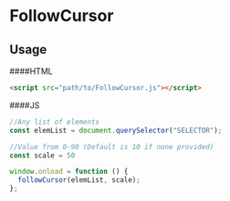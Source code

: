 # FollowCursor
## Usage
####HTML
```html
<script src="path/to/FollowCursor.js"></script>
```
####JS
```js
//Any list of elements
const elemList = document.querySelector("SELECTOR");

//Value from 0-90 (Default is 10 if none provided)
const scale = 50

window.onload = function () {
  followCursor(elemList, scale);
};
```
